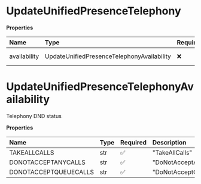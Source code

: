 # UpdateUnifiedPresenceTelephony

**Properties**

| Name         | Type                                       | Required | Description          |
| :----------- | :----------------------------------------- | :------- | :------------------- |
| availability | UpdateUnifiedPresenceTelephonyAvailability | ❌       | Telephony DND status |

# UpdateUnifiedPresenceTelephonyAvailability

Telephony DND status

**Properties**

| Name                  | Type | Required | Description             |
| :-------------------- | :--- | :------- | :---------------------- |
| TAKEALLCALLS          | str  | ✅       | "TakeAllCalls"          |
| DONOTACCEPTANYCALLS   | str  | ✅       | "DoNotAcceptAnyCalls"   |
| DONOTACCEPTQUEUECALLS | str  | ✅       | "DoNotAcceptQueueCalls" |

<!-- This file was generated by liblab | https://liblab.com/ -->
